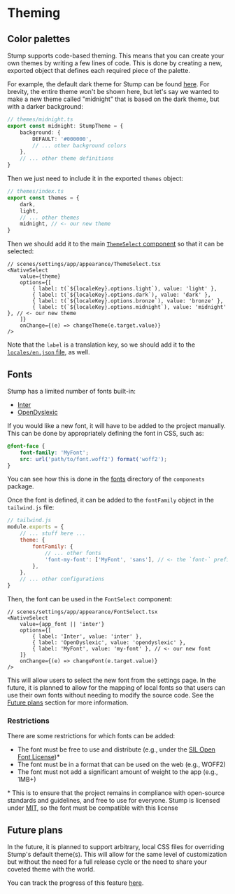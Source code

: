# Theming

## Color palettes

Stump supports code-based theming. This means that you can create your own themes by writing a few lines of code. This is done by creating a new, exported object that defines each required piece of the palette.

For example, the default dark theme for Stump can be found [here](https://github.com/stumpapp/stump/tree/develop/packages/components/themes/dark.ts). For brevity, the entire theme won't be shown here, but let's say we wanted to make a new theme called "midnight" that is based on the dark theme, but with a darker background:

```ts
// themes/midnight.ts
export const midnight: StumpTheme = {
	background: {
		DEFAULT: '#000000',
		// ... other background colors
	},
	// ... other theme definitions
}
```

Then we just need to include it in the exported `themes` object:

```ts
// themes/index.ts
export const themes = {
	dark,
	light,
	// ... other themes
	midnight, // <- our new theme
}
```

Then we should add it to the main [`ThemeSelect` component](https://github.com/stumpapp/stump/tree/develop/packages/browser/src/scenes/settings/app/appearance/ThemeSelect.tsx) so that it can be selected:

```tsx
// scenes/settings/app/appearance/ThemeSelect.tsx
<NativeSelect
	value={theme}
	options={[
		{ label: t(`${localeKey}.options.light`), value: 'light' },
		{ label: t(`${localeKey}.options.dark`), value: 'dark' },
		{ label: t(`${localeKey}.options.bronze`), value: 'bronze' },
		{ label: t(`${localeKey}.options.midnight`), value: 'midnight' }, // <- our new theme
	]}
	onChange={(e) => changeTheme(e.target.value)}
/>
```

Note that the `label` is a translation key, so we should add it to the [`locales/en.json` file](https://github.com/stumpapp/stump/tree/develop/packages/browser/src/i18n/locales/en.json), as well.

## Fonts

Stump has a limited number of fonts built-in:

- [Inter](https://rsms.me/inter/)
- [OpenDyslexic](https://opendyslexic.org/)

If you would like a new font, it will have to be added to the project manually. This can be done by appropriately defining the font in CSS, such as:

```css
@font-face {
	font-family: 'MyFont';
	src: url('path/to/font.woff2') format('woff2');
}
```

You can see how this is done in the [fonts](https://github.com/stumpapp/stump/tree/main/packages/components/src/font) directory of the `components` package.

Once the font is defined, it can be added to the `fontFamily` object in the `tailwind.js` file:

```js
// tailwind.js
module.exports = {
	// ... stuff here ...
	theme: {
		fontFamily: {
			// ... other fonts
			'font-my-font': ['MyFont', 'sans'], // <- the `font-` prefix is important!
		},
	},
	// ... other configurations
}
```

Then, the font can be used in the `FontSelect` component:

```tsx
// scenes/settings/app/appearance/FontSelect.tsx
<NativeSelect
	value={app_font || 'inter'}
	options={[
		{ label: 'Inter', value: 'inter' },
		{ label: 'OpenDyslexic', value: 'opendyslexic' },
		{ label: 'MyFont', value: 'my-font' }, // <- our new font
	]}
	onChange={(e) => changeFont(e.target.value)}
/>
```

This will allow users to select the new font from the settings page. In the future, it is planned to allow for the mapping of local fonts so that users can use their own fonts without needing to modify the source code. See the [Future plans](#future-plans) section for more information.

### Restrictions

There are some restrictions for which fonts can be added:

- The font must be free to use and distribute (e.g., under the [SIL Open Font License](https://opensource.org/licenses/OFL-1.1))\*
- The font must be in a format that can be used on the web (e.g., WOFF2)
- The font must not add a significant amount of weight to the app (e.g., 1MB+)

\* This is to ensure that the project remains in compliance with open-source standards and guidelines, and free to use for everyone. Stump is licensed under [MIT](https://opensource.org/licenses/MIT), so the font must be compatible with this license

## Future plans

In the future, it is planned to support arbitrary, local CSS files for overriding Stump's default theme(s). This will allow for the same level of customization but without the need for a full release cycle or the need to share your coveted theme with the world.

You can track the progress of this feature [here](https://github.com/stumpapp/stump/issues/383).
